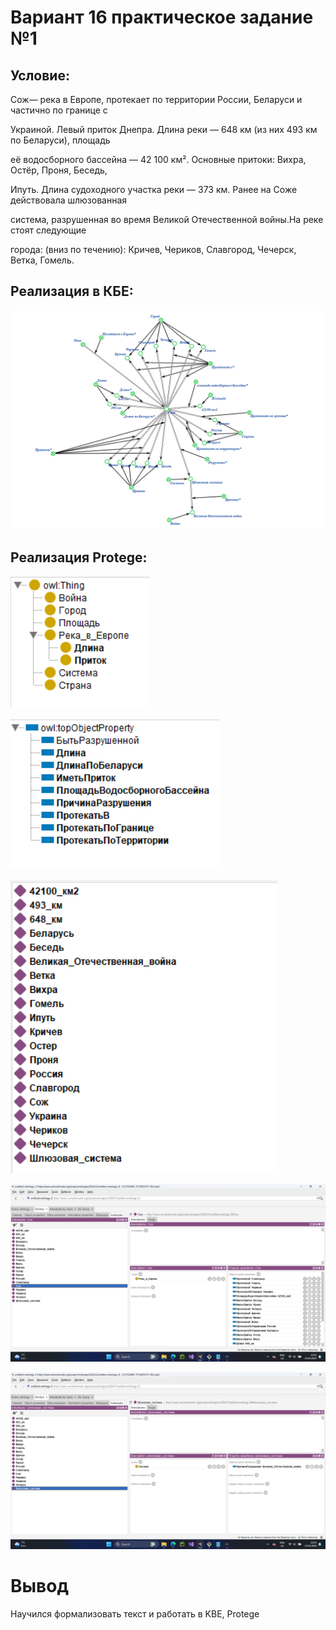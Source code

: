 # Вариант 16 практическое задание №1

## Условие:

Сож— река в Европе, протекает по территории России, Беларуси и частично по границе с 

Украиной. Левый приток Днепра. Длина реки — 648 км (из них 493 км по Беларуси), площадь 

её водосборного бассейна — 42 100 км². Основные притоки: Вихра, Остёр, Проня, Беседь, 

Ипуть. Длина судоходного участка реки — 373 км. Ранее на Соже действовала шлюзованная 

система, разрушенная во время Великой Отечественной войны.На реке стоят следующие 

города: (вниз по течению): Кричев, Чериков, Славгород, Чечерск, Ветка, Гомель.

## Реализация в КБЕ:

![image](imgs/ПЗ116КБЕ.png)

## Реализация Protege:

![image](imgs/ClassesProtege.png)

![image](imgs/ObjectPropProtege.png)

![image](imgs/IndividualsProtege.png)

![image](imgs/SozhProtege.png)

![image](imgs/SystemProtege.png)

# Вывод 

Научился формализовать текст и работать в KBE, Protege

